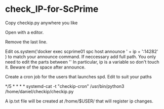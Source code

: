 # check_IP-for-ScPrime
Copy checkip.py anywhere you like

Open with a editor.

Remove the last line.

Edit  os.system('docker exec scprime01 spc host announce ' + ip + ':14282' ) to match your announce command. If neccessary add full path. You only need to edit the parts between '' In particular, ip is a variable so don't touch it. Beware of the space after announce.

Create a cron job for the users that launches spd. Edit to suit your paths

*/5 * * * * systemd-cat -t "checkip-cron" /usr/bin/python3 /home/daniel/checkip/checkip.py

A ip.txt file will be created at /home/$USER/ that will register ip changes.
